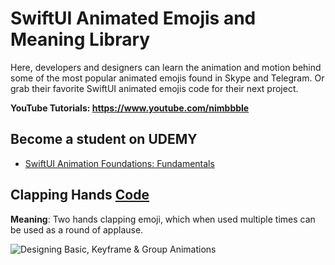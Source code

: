 # SwiftUI Animated Emojis and Meaning Library

Here, developers and designers can learn the animation and motion behind some of the most popular animated emojis found in Skype and Telegram. Or grab their favorite SwiftUI animated emojis code for their next project. 

**YouTube Tutorials: https://www.youtube.com/nimbbble**

## **Become a student on UDEMY**
* <a href="https://www.udemy.com/course/swiftui-animation-foundations/?referralCode=82F5D165CCE2758306FA" target="_blank">SwiftUI Animation Foundations: Fundamentals</a>

## Clapping Hands <a href="https://gist.github.com/amosgyamfi/b5e4ee8d9015f394b933a887393fe2e9#file-clapping_hands_emoji-swift">Code</a>
**Meaning**: Two hands clapping emoji, which when used multiple times can be used as a round of applause.

![Designing Basic, Keyframe & Group Animations](https://github.com/amosgyamfi/swiftui-animated-emojis-library/blob/main/clapping_hands.gif)
